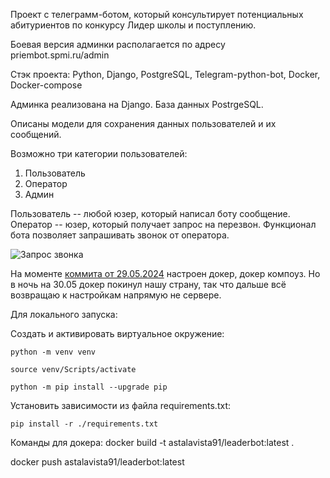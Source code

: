 Проект с телеграмм-ботом, который консультирует потенциальных абитуриентов по конкурсу Лидер школы и поступлению.



Боевая версия админки располагается по адресу priembot.spmi.ru/admin

Стэк проекта:
Python, Django, PostgreSQL, Telegram-python-bot, Docker, Docker-compose

Админка реализована на Django. 
База данных PostrgeSQL.

Описаны модели для сохранения данных пользователей и их сообщений.

Возможно три категории пользователей: 
1. Пользователь
2. Оператор
3. Админ

Пользователь -- любой юзер, который написал боту сообщение. 
Оператор -- юзер, который получает запрос на перезвон. 
Функционал бота позволяет запрашивать звонок от оператора. 

![Запрос звонка](https://sun9-16.userapi.com/impg/Rz_zg1bvkCasW-LS4TX4wK2LgV0ouKt9h4IUBw/7lY7eaCWUWg.jpg?size=580x286&quality=96&sign=d77acec6ca61846138dd1e10d7f5476c&type=album)

На моменте [коммита от 29.05.2024](https://github.com/Hangman91/Leader-school-bot/commit/d7dd83f010c31789311fe0d7d8e94ca395a57cdb) настроен докер, докер компоуз. Но в ночь на 30.05 докер покинул нашу страну, так что дальше всё возвращаю к настройкам напрямую не сервере. 


Для локального запуска:

Cоздать и активировать виртуальное окружение:

```
python -m venv venv
```

```
source venv/Scripts/activate
```

```
python -m pip install --upgrade pip
```

Установить зависимости из файла requirements.txt:

```
pip install -r ./requirements.txt
```


Команды для докера: 
docker build -t astalavista91/leaderbot:latest .

docker push astalavista91/leaderbot:latest